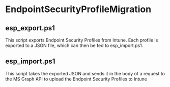# EndpointSecurityProfileMigration
## esp_export.ps1
This script exports Endpoint Security Profiles from Intune. Each profile is exported to a JSON file, which can then be fed to esp_import.ps1. 
## esp_import.ps1
This script takes the exported JSON and sends it in the body of a request to the MS Graph API to upload the Endpoint Security Profiles to Intune